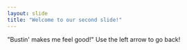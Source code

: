 ```yaml
---
layout: slide
title: "Welcome to our second slide!"
---
```

"Bustin' makes me feel good!"
Use the left arrow to go back!
